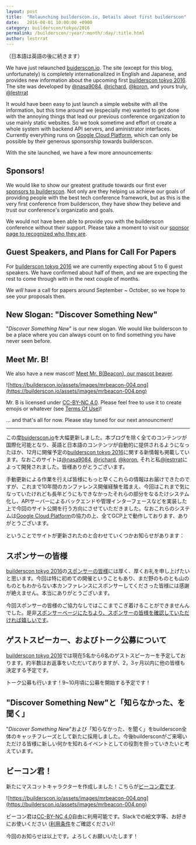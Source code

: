 ```yaml
---
layout: post
title:  "Relaunching builderscon.io, Details about first builderscon"
date:   2016-08-01 10:00:00 +0900
category: builderscon/tokyo/2016
permalink: /builderscon/:year/:month/:day/:title.html
author: lestrrat
---
```


（日本語は英語の後に続きます）

We have just relaunched [buiderscon.io](https://builderscon.io). The site (except for this blog, unfortunately) is completely internationalized in English and Japanese, and provides new information about the upcoming first [builderscon tokyo 2016](https://builderscon.io/builderscon/tokyo/2016). The site was developed by [@nasa9084](https://github.com/nasa9084), [@richard](https://github.com/richard-imaoka), [@koron](https://github.com/koron), and yours truly, [@lestrrat](https://github.com/lestrrat)

It would have been easy to just launch a simple website with all the information, but this time around we (especially me) wanted to get done with the annoying things that lead our previous conference organization to use mainly static websites. So we took sometime and effort ot create a whole system with backend API servers, and aministrator interfaces. Currently everything runs on [Google Cloud Platform](https://cloud.google.com), which can only be possible by their generous sponsorship towards builderscon.

With the site launched, we have a few more announcements:

## Sponsors!

We would like to show our greatest gratitude towards our first ever [sponsors to builderscon](https://builderscon.io/builderscon/tokyo/2016/sponsors). Not only are they helping us achieve our goals of providing people with the best tech conference framework, but as this is the very first conference from builderscon, they have show they believe and trust our conference's organizatio and goals.

We would not have been able to provide you with the builderscon conference without their support. Please take a moment to visit our [sponsor page to recognized who they are](https://builderscon.io/builderscon/tokyo/2016/sponsors).

## Guest Speakers, and Plans for Call For Papers

For [builderscon tokyo 2016](https://builderscon.io/builderscon/tokyo/2016) we are currently expecting about 5 to 6 guest speakers. We have confirmed about half of them, and we are expecting the rest to come through with in the next couple of months.

We *will* have a call for papers around September ~ October, so we hope to see your proposals then.

## New Slogan: "Discover Something New"

"*Discover Something New*" is our new slogan. We would like builderscon to be a place where you can always count on to find something you have never seen before.

## Meet Mr. B!

We also have a new mascot! <a href="https://builderscon.io/beacon">Meet Mr. B(Beacon), our mascot beaver</a>.

![https://builderscon.io/assets/images/mrbeacon-004.png](https://builderscon.io/assets/images/mrbeacon-004.png)

Mr. B is licensed under [CC-BY-NC 4.0](https://creativecommons.org/licenses/by-nc/4.0/). Please feel free to use it to create emojis or whatever (see [Terms Of Use](https://builderscon.io/beacon))!




... and that's all for now. Please stay tuned for our next announcment!

---

この度[buiderscon.io](https://builderscon.io)を大幅更新しました。本ブログを除く全てのコンテンツが国際化可能となり、英語と日本語のコンテンツが自動的に提供されるようになったほか、12月に開催予定の[builderscon tokyo 2016](https://builderscon.io/builderscon/tokyo/2016)に関する新情報も掲載しています。なおこのサイトは[@nasa9084](https://github.com/nasa9084), [@richard](https://github.com/richard-imaoka), [@koron](https://github.com/koron), それと私[@lestrrat](https://github.com/lestrrat)によって開発されました。皆様ありがとうございます。

手動更新による作業を行えば皆様にもっと早くこれらの情報はお届けできたのですが、これまで10年間のカンファレンス開催経験を踏まえ、今回はこれまで気になっていたけれども長年どうにもできなかったそれらの部分をなるたけシステム化し、APIサーバーによるバックエンドや管理インターフェースなどを実装した上で今回のサイト公開を行う方向にさせていただきました。なおこれらのシステムは[Google Cloud Platform](https://cloud.google.com)の協力の上、全てGCP上で動作しております、ありがとうございます。

ということでサイトが更新されたのと合わせていくつかお知らせがあります：

## スポンサーの皆様

[builderscon tokyo 2016](https://builderscon.io/builderscon/tokyo/2016)の[スポンサーの皆様](https://builderscon.io/builderscon/tokyo/2016/sponsors)には厚く、厚くお礼を申し上げたいと思います。今回は特に初めての開催ということもあり、まだ野のものとも山のものともわからない本カンファレンスにスポンサーしてくださった皆様には感謝が絶えません。本当にありがとうございます。

今回スポンサーの皆様のご協力なしではここまでこぎ着けることができませんんでした。是非[スポンサーページにたちより、スポンサーの皆様を確認していただければ嬉しいです](https://builderscon.io/builderscon/tokyo/2016/sponsors)。

## ゲストスピーカー、およびトーク公募について

[builderscon tokyo 2016](https://builderscon.io/builderscon/tokyo/2016)では現在5名から6名のゲストスピーカーを予定しております。約半数はお返事をいただいておりますが、2，3ヶ月以内に他の皆様も決定する予定です。

トーク公募も行います！9~10月頃に公募を開始する予定です！

## "Discover Something New"と「知らなかった、を聞く」

"*Discover Something New*"および「知らなかった、を聞く」をbuilderscon全体のキャッチフレーズとして新たに採用しました。今後buildersconがご来場いただける皆様に新しい何かを知れるイベントとしての役割を担っていきたいと考えています。

## ビーコン君！

新たにマスコットキャラクターを作成しました！こちらが<a href="https://builderscon.io/beacon">ビーコン君です</a>.

![https://builderscon.io/assets/images/mrbeacon-004.png](https://builderscon.io/assets/images/mrbeacon-004.png)

ビーコン君は[CC-BY-NC 4.0](https://creativecommons.org/licenses/by-nc/4.0/)自由に利用可能です。Slackでの絵文字等、お好きにお使いください ([利用条件](https://builderscon.io/beacon)をご確認ください)!




今回のお知らせは以上です。よろしくお願いいたします！


